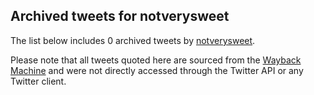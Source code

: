 ## Archived tweets for notverysweet

The list below includes 0 archived tweets by
[notverysweet](https://twitter.com/notverysweet).

Please note that all tweets quoted here are sourced from the
[Wayback Machine](https://web.archive.org) and were not directly accessed through the Twitter API or
any Twitter client.

